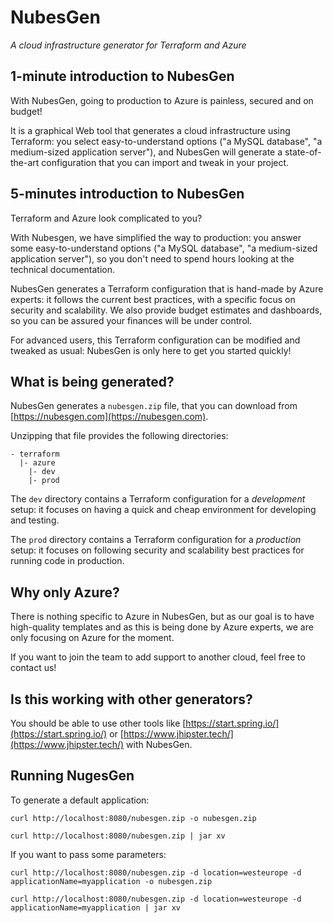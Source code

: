 # NubesGen

_A cloud infrastructure generator for Terraform and Azure_

## 1-minute introduction to NubesGen

With NubesGen, going to production to Azure is painless, secured and on budget!

It is a graphical Web tool that generates a cloud infrastructure using Terraform: you select easy-to-understand options ("a MySQL database", "a medium-sized application server"), and NubesGen will generate a state-of-the-art configuration that you can import and tweak in your project.

## 5-minutes introduction to NubesGen

Terraform and Azure look complicated to you?

With Nubesgen, we have simplified the way to production: you answer some easy-to-understand options ("a MySQL database", "a medium-sized application server"), so you don't need to spend hours looking at the technical documentation.

NubesGen generates a Terraform configuration that is hand-made by Azure experts: it follows the current best practices, with a specific focus on security and scalability. We also provide budget estimates and dashboards, so you can be assured your finances will be under control.

For advanced users, this Terraform configuration can be modified and tweaked as usual: NubesGen is only here to get you started quickly!

## What is being generated?

NubesGen generates a `nubesgen.zip` file, that you can download from [https://nubesgen.com](https://nubesgen.com).

Unzipping that file provides the following directories:

```
- terraform
  |- azure
    |- dev
    |- prod
```

The `dev` directory contains a Terraform configuration for a _development_ setup: it focuses on having a quick and cheap environment for developing and testing.

The `prod` directory contains a Terraform configuration for a _production_ setup: it focuses on following security and scalability best practices for running code in production.

## Why only Azure?

There is nothing specific to Azure in NubesGen, but as our goal is to have high-quality templates and as this is being done by Azure experts, we are only focusing on Azure for the moment.

If you want to join the team to add support to another cloud, feel free to contact us!

## Is this working with other generators?

You should be able to use other tools like [https://start.spring.io/](https://start.spring.io/) or [https://www.jhipster.tech/](https://www.jhipster.tech/) with NubesGen.

## Running NugesGen

To generate a default application:

```
curl http://localhost:8080/nubesgen.zip -o nubesgen.zip
```

```
curl http://localhost:8080/nubesgen.zip | jar xv
```

If you want to pass some parameters:

```
curl http://localhost:8080/nubesgen.zip -d location=westeurope -d applicationName=myapplication -o nubesgen.zip
```

```
curl http://localhost:8080/nubesgen.zip -d location=westeurope -d applicationName=myapplication | jar xv
```
